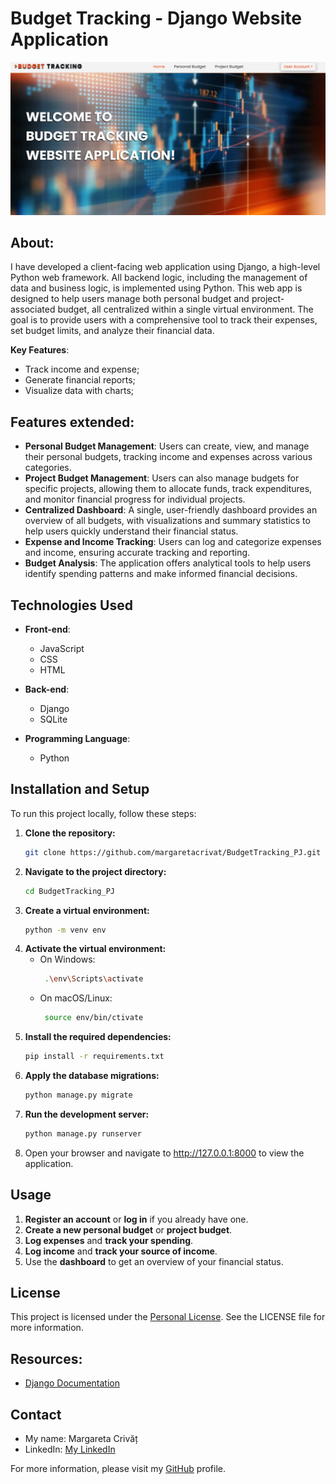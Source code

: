# Budget Tracking - Django Website Application

![Budget Tracking Homepage](static/assets/img/budget_tracking_homepage.jpg)

## About:
I have developed a client-facing web application using Django, a high-level Python web framework.
All backend logic, including the management of data and business logic, is implemented using Python. 
This web app is designed to help users manage both personal budget and project-associated budget, all centralized 
within a single virtual environment. 
The goal is to provide users with a comprehensive tool to track their expenses, set budget limits, and analyze their 
financial data.

**Key Features**:

- Track income and expense;
- Generate financial reports;
- Visualize data with charts;

## Features extended:
- **Personal Budget Management**: Users can create, view, and manage their personal budgets, tracking income and expenses across various categories.
- **Project Budget Management**: Users can also manage budgets for specific projects, allowing them to allocate funds, track expenditures, and monitor financial progress for individual projects.
- **Centralized Dashboard**: A single, user-friendly dashboard provides an overview of all budgets, with visualizations and summary statistics to help users quickly understand their financial status.
- **Expense and Income Tracking**: Users can log and categorize expenses and income, ensuring accurate tracking and reporting.
- **Budget Analysis**: The application offers analytical tools to help users identify spending patterns and make informed financial decisions.

## Technologies Used
- **Front-end**: 
  - JavaScript
  - CSS
  - HTML
  
- **Back-end**: 
  - Django
  - SQLite
  
- **Programming Language**: 
  - Python

## Installation and Setup
To run this project locally, follow these steps:

1. **Clone the repository:**
   ```bash
   git clone https://github.com/margaretacrivat/BudgetTracking_PJ.git

2. **Navigate to the project directory:**
   ```bash
   cd BudgetTracking_PJ

3. **Create a virtual environment:**
   ```bash
   python -m venv env

4. **Activate the virtual environment:**
   - On Windows:
     ```bash
      .\env\Scripts\activate
     
   - On macOS/Linux: 
     ```bash
      source env/bin/ctivate
   
5. **Install the required dependencies:**
   ```bash
   pip install -r requirements.txt

6. **Apply the database migrations:**
   ```bash
   python manage.py migrate
   
7. **Run the development server:**
   ```bash
   python manage.py runserver
   
8. Open your browser and navigate to http://127.0.0.1:8000 to view the application.

## Usage

1. **Register an account** or **log in** if you already have one.
2. **Create a new personal budget** or **project budget**.
3. **Log expenses** and **track your spending**.
4. **Log income** and **track your source of income**.
5. Use the **dashboard** to get an overview of your financial status.

## License

This project is licensed under the [Personal License](LICENSE.md). See the LICENSE file for more information.

## Resources: 
- [Django Documentation](https://docs.djangoproject.com/en/5.0/)

## Contact
- My name: Margareta Crivăț
- LinkedIn: [My LinkedIn](https://www.linkedin.com/in/margaretacrivat/)

For more information, please visit my [GitHub](https://github.com/margaretacrivat) profile.
